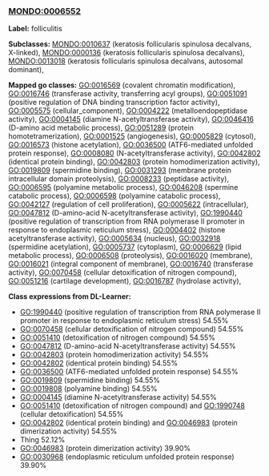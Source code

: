 
### [MONDO:0006552](http://purl.obolibrary.org/obo/MONDO_0006552)
**Label:** folliculitis

**Subclasses:** [MONDO:0010637](http://purl.obolibrary.org/obo/MONDO_0010637) (keratosis follicularis spinulosa decalvans, X-linked), [MONDO:0000136](http://purl.obolibrary.org/obo/MONDO_0000136) (keratosis follicularis spinulosa decalvans), [MONDO:0013018](http://purl.obolibrary.org/obo/MONDO_0013018) (keratosis follicularis spinulosa decalvans, autosomal dominant), 

**Mapped go classes:** [GO:0016569](http://purl.obolibrary.org/obo/GO_0016569) (covalent chromatin modification), [GO:0016746](http://purl.obolibrary.org/obo/GO_0016746) (transferase activity, transferring acyl groups), [GO:0051091](http://purl.obolibrary.org/obo/GO_0051091) (positive regulation of DNA binding transcription factor activity), [GO:0005575](http://purl.obolibrary.org/obo/GO_0005575) (cellular_component), [GO:0004222](http://purl.obolibrary.org/obo/GO_0004222) (metalloendopeptidase activity), [GO:0004145](http://purl.obolibrary.org/obo/GO_0004145) (diamine N-acetyltransferase activity), [GO:0046416](http://purl.obolibrary.org/obo/GO_0046416) (D-amino acid metabolic process), [GO:0051289](http://purl.obolibrary.org/obo/GO_0051289) (protein homotetramerization), [GO:0001525](http://purl.obolibrary.org/obo/GO_0001525) (angiogenesis), [GO:0005829](http://purl.obolibrary.org/obo/GO_0005829) (cytosol), [GO:0016573](http://purl.obolibrary.org/obo/GO_0016573) (histone acetylation), [GO:0036500](http://purl.obolibrary.org/obo/GO_0036500) (ATF6-mediated unfolded protein response), [GO:0008080](http://purl.obolibrary.org/obo/GO_0008080) (N-acetyltransferase activity), [GO:0042802](http://purl.obolibrary.org/obo/GO_0042802) (identical protein binding), [GO:0042803](http://purl.obolibrary.org/obo/GO_0042803) (protein homodimerization activity), [GO:0019809](http://purl.obolibrary.org/obo/GO_0019809) (spermidine binding), [GO:0031293](http://purl.obolibrary.org/obo/GO_0031293) (membrane protein intracellular domain proteolysis), [GO:0008233](http://purl.obolibrary.org/obo/GO_0008233) (peptidase activity), [GO:0006595](http://purl.obolibrary.org/obo/GO_0006595) (polyamine metabolic process), [GO:0046208](http://purl.obolibrary.org/obo/GO_0046208) (spermine catabolic process), [GO:0006598](http://purl.obolibrary.org/obo/GO_0006598) (polyamine catabolic process), [GO:0042127](http://purl.obolibrary.org/obo/GO_0042127) (regulation of cell proliferation), [GO:0005622](http://purl.obolibrary.org/obo/GO_0005622) (intracellular), [GO:0047812](http://purl.obolibrary.org/obo/GO_0047812) (D-amino-acid N-acetyltransferase activity), [GO:1990440](http://purl.obolibrary.org/obo/GO_1990440) (positive regulation of transcription from RNA polymerase II promoter in response to endoplasmic reticulum stress), [GO:0004402](http://purl.obolibrary.org/obo/GO_0004402) (histone acetyltransferase activity), [GO:0005634](http://purl.obolibrary.org/obo/GO_0005634) (nucleus), [GO:0032918](http://purl.obolibrary.org/obo/GO_0032918) (spermidine acetylation), [GO:0005737](http://purl.obolibrary.org/obo/GO_0005737) (cytoplasm), [GO:0006629](http://purl.obolibrary.org/obo/GO_0006629) (lipid metabolic process), [GO:0006508](http://purl.obolibrary.org/obo/GO_0006508) (proteolysis), [GO:0016020](http://purl.obolibrary.org/obo/GO_0016020) (membrane), [GO:0016021](http://purl.obolibrary.org/obo/GO_0016021) (integral component of membrane), [GO:0016740](http://purl.obolibrary.org/obo/GO_0016740) (transferase activity), [GO:0070458](http://purl.obolibrary.org/obo/GO_0070458) (cellular detoxification of nitrogen compound), [GO:0051216](http://purl.obolibrary.org/obo/GO_0051216) (cartilage development), [GO:0016787](http://purl.obolibrary.org/obo/GO_0016787) (hydrolase activity), 

**Class expressions from DL-Learner:**

- [GO:1990440](http://purl.obolibrary.org/obo/GO_1990440) (positive regulation of transcription from RNA polymerase II promoter in response to endoplasmic reticulum stress) 54.55%
- [GO:0070458](http://purl.obolibrary.org/obo/GO_0070458) (cellular detoxification of nitrogen compound) 54.55%
- [GO:0051410](http://purl.obolibrary.org/obo/GO_0051410) (detoxification of nitrogen compound) 54.55%
- [GO:0047812](http://purl.obolibrary.org/obo/GO_0047812) (D-amino-acid N-acetyltransferase activity) 54.55%
- [GO:0042803](http://purl.obolibrary.org/obo/GO_0042803) (protein homodimerization activity) 54.55%
- [GO:0042802](http://purl.obolibrary.org/obo/GO_0042802) (identical protein binding) 54.55%
- [GO:0036500](http://purl.obolibrary.org/obo/GO_0036500) (ATF6-mediated unfolded protein response) 54.55%
- [GO:0019809](http://purl.obolibrary.org/obo/GO_0019809) (spermidine binding) 54.55%
- [GO:0019808](http://purl.obolibrary.org/obo/GO_0019808) (polyamine binding) 54.55%
- [GO:0004145](http://purl.obolibrary.org/obo/GO_0004145) (diamine N-acetyltransferase activity) 54.55%
- [GO:0051410](http://purl.obolibrary.org/obo/GO_0051410) (detoxification of nitrogen compound) and [GO:1990748](http://purl.obolibrary.org/obo/GO_1990748) (cellular detoxification) 54.55%
- [GO:0042802](http://purl.obolibrary.org/obo/GO_0042802) (identical protein binding) and [GO:0046983](http://purl.obolibrary.org/obo/GO_0046983) (protein dimerization activity) 54.55%
- Thing 52.12%
- [GO:0046983](http://purl.obolibrary.org/obo/GO_0046983) (protein dimerization activity) 39.90%
- [GO:0030968](http://purl.obolibrary.org/obo/GO_0030968) (endoplasmic reticulum unfolded protein response) 39.90%


